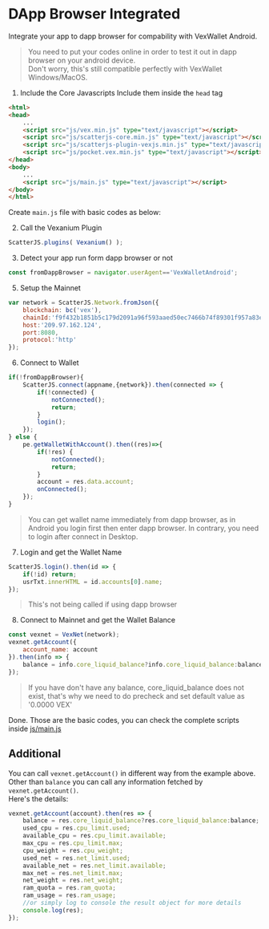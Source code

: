# DApp Browser Integrated
Integrate your app to dapp browser for compability with VexWallet Android.  
> You need to put your codes online in order to test it out in dapp browser on your android device.  
> Don't worry, this's still compatible perfectly with VexWallet Windows/MacOS.

1. Include the Core Javascripts
Include them inside the ```head``` tag
```html
<html>
<head>
	...
	<script src="js/vex.min.js" type="text/javascript"></script>
	<script src="js/scatterjs-core.min.js" type="text/javascript"></script>
	<script src="js/scatterjs-plugin-vexjs.min.js" type="text/javascript"></script>
	<script src="js/pocket.vex.min.js" type="text/javascript"></script>
</head>
<body>
	...
	<script src="js/main.js" type="text/javascript"></script>
</body>
</html>
```  
Create ```main.js``` file with basic codes as below:

2. Call the Vexanium Plugin    
```js
ScatterJS.plugins( Vexanium() );
```

3. Detect your app run form dapp browser or not    
```js
const fromDappBrowser = navigator.userAgent=='VexWalletAndroid';
```  

5. Setup the Mainnet  
```js
var network = ScatterJS.Network.fromJson({
	blockchain: bc('vex'),
	chainId:'f9f432b1851b5c179d2091a96f593aaed50ec7466b74f89301f957a83e56ce1f',
	host:'209.97.162.124',
	port:8080,
	protocol:'http'
});
```

6. Connect to Wallet    
```js
if(!fromDappBrowser){
	ScatterJS.connect(appname,{network}).then(connected => {
		if(!connected) {
			notConnected();
			return;
		}
		login();
	});
} else {
	pe.getWalletWithAccount().then((res)=>{
		if(!res) {
			notConnected();
			return;
		}
		account = res.data.account;
		onConnected();
	});	
}
```
> You can get wallet name immediately from dapp browser,
as in Android you login first then enter dapp browser.
In contrary, you need to login after connect in Desktop.

7. Login and get the Wallet Name    
```js
ScatterJS.login().then(id => {
	if(!id) return;
	usrTxt.innerHTML = id.accounts[0].name;
});
```
> This's not being called if using dapp browser

8. Connect to Mainnet and get the Wallet Balance    
```js
const vexnet = VexNet(network);
vexnet.getAccount({
	account_name: account
}).then(info => {
	balance = info.core_liquid_balance?info.core_liquid_balance:balance;
});
```
> If you have don't have any balance, core_liquid_balance does not exist,
that's why we need to do precheck and set default value as '0.0000 VEX' 

Done. Those are the basic codes, you can check the complete scripts inside [js/main.js](js/main.js)

## Additional
You can call ```vexnet.getAccount()``` in different way from the example above.    
Other than ```balance``` you can call any information fetched by ```vexnet.getAccount()```.  
Here's the details:  
```js
vexnet.getAccount(account).then(res => {
	balance = res.core_liquid_balance?res.core_liquid_balance:balance;
	used_cpu = res.cpu_limit.used;
	available_cpu = res.cpu_limit.available;
	max_cpu = res.cpu_limit.max;
	cpu_weight = res.cpu_weight;
	used_net = res.net_limit.used;
	available_net = res.net_limit.available;
	max_net = res.net_limit.max;
	net_weight = res.net_weight;
	ram_quota = res.ram_quota;
	ram_usage = res.ram_usage;
	//or simply log to console the result object for more details
	console.log(res);
});
```